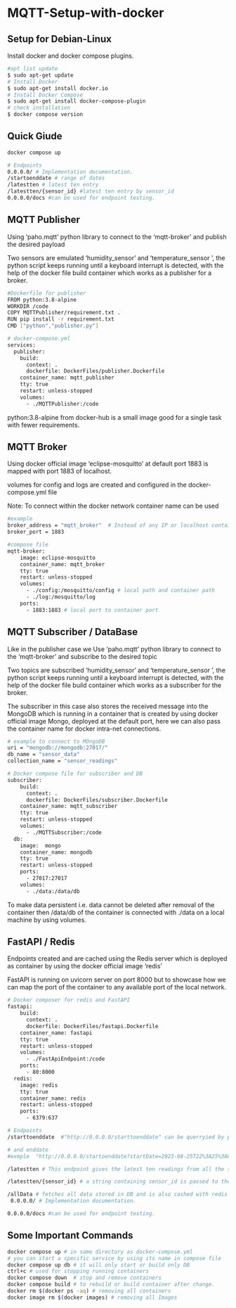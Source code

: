 # MQTT-Setup-with-docker

## Setup for Debian-Linux

Install docker and docker compose plugins.

```bash
#apt list update
$ sudo apt-get update
# Install Docker 
$ sudo apt-get install docker.io
# Install Docker Compose
$ sudo apt-get install docker-compose-plugin
# check installation
$ docker compose version

```

## Quick Giude

```bash
docker compose up

# Endpoints
0.0.0.0/ # Implementation documentation.
/startoenddate # range of dates
/latestten # latest ten entry
/latestten/{sensor_id} #latest ten entry by sensor_id
0.0.0.0/docs #can be used for endpoint testing.
```

## MQTT Publisher

Using ‘paho.mqtt’ python library to connect to the ‘mqtt-broker’ and publish the desired payload

Two sensors are emulated ‘humidity_sensor’ and ‘temperature_sensor ’, the python script keeps running until a keyboard interrupt is detected, with the help of the docker file build container which works as a publisher for a broker.

```bash
#Dockerfile for publisher
FROM python:3.8-alpine
WORKDIR /code
COPY MQTTPublisher/requirement.txt .
RUN pip install -r requirement.txt
CMD ["python","publisher.py"]
```

```bash
# docker-compose.yml
services:
  publisher:
    build:
      context: .
      dockerfile: DockerFiles/publisher.Dockerfile
    container_name: mqtt_publisher
    tty: true
    restart: unless-stopped
    volumes:
      - ./MQTTPublisher:/code
```

python:3.8-alpine from docker-hub is a small image good for a single task with fewer requirements.

## MQTT Broker

Using docker official image ‘eclipse-mosquitto’ at default port 1883 is mapped with port 1883 of localhost.

volumes for config and logs are created and configured in the docker-compose.yml file

Note: To connect within the docker network container name can be used 

```bash
#example 
broker_address = "mqtt_broker"  # Instead of any IP or localhost containr name is used.
broker_port = 1883
```

```bash
#compose file
mqtt-broker:
    image: eclipse-mosquitto
    container_name: mqtt_broker
    tty: true
    restart: unless-stopped
    volumes:
      - ./config:/mosquitto/config # local path and container path 
      - ./log:/mosquitto/log
    ports:
      - 1883:1883 # local port to container port
```

## MQTT Subscriber / DataBase

Like in the publisher case we Use ‘paho.mqtt’ python library to connect to the ‘mqtt-broker’ and subscribe to the desired topic

Two topics are subscribed ‘humidity_sensor’ and ‘temperature_sensor ’, the python script keeps running until a keyboard interrupt is detected, with the help of the docker file build container which works as a subscriber for the broker.

The subscriber in this case also stores the received message into the MongoDB which is running in a container that is created by using docker official image Mongo, deployed at the default port, here we can also pass the container name for docker intra-net connections.

```bash
# example to connect to MOngoDB
uri = "mongodb://mongodb:27017/"
db_name = "sensor_data"
collection_name = "sensor_readings"
```

```bash
# Docker compose file for subscriber and DB
subscriber:
    build:
      context: .
      dockerfile: DockerFiles/subscriber.Dockerfile
    container_name: mqtt_subscriber
    tty: true
    restart: unless-stopped
    volumes:
      - ./MQTTSubscriber:/code
  db:
    image:  mongo
    container_name: mongodb
    tty: true
    restart: unless-stopped 
    ports:
      - 27017:27017
    volumes:
      - ./data:/data/db
```

To make data persistent i.e. data cannot be deleted after removal of the container then /data/db of the container is connected with ./data on a local machine by using volumes. 

## FastAPI / Redis

Endpoints created and are cached using the Redis server which is deployed as container by using the docker official image  ‘redis’

FastAPI is running on uvicorn server on port 8000 but to showcase how we can map the port of the container to any available port of the local network.

 

```bash
# Docker composer for redis and FastAPI
fastapi:
    build:
      context: .
      dockerfile: DockerFiles/fastapi.Dockerfile
    container_name: fastapi
    tty: true
    restart: unless-stopped
    volumes:
      - ./FastApiEndpoint:/code
    ports:
      - 80:8000
  redis:
    image: redis
    tty: true
    container_name: redis
    restart: unless-stopped
    ports:
      - 6379:637
```

```bash
# Endpoints
/starttoenddate  #"http://0.0.0.0/starttoenddate" can be querryied by putting startdate

# and enddate 
#exmple  "http://0.0.0.0/startoenddate?startDate=2023-08-25T22%3A25%3A02.819517&endDate=2023-08-25T23%3A53%3A33.850691"

/latestten # This endpoint gives the latest ten readings from all the sensors, this endpoint is cached with Redis server, and the key expiry time is set to 10 sec.

/latestten/{sensor_id} # a string containing sensor_id is passed to the latest ten entries of a specific sensor, this endpoint is also cached with Redis.

/allData # fetches all data stored in DB and is also cashed with redis with an expiry of 30 sec.
 0.0.0.0/ # Implementation documentation.

0.0.0.0/docs #can be used for endpoint testing.
```

## Some Important Commands

```bash
docker compose up # in same directory as docker-compose.yml
# you can start a specific service by using its name in compose file
docker compose up db # it will only start or build only DB
ctrl+c # used for stopping running containers 
docker compose down  # stop and remove containers
docker compose build # to rebuild or build container after change.
docker rm $(docker ps -aq) # removing all containers
docker image rm $(docker images) # removing all Images

```

##

